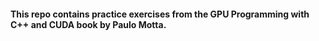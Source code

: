 #### This repo contains practice exercises from the GPU Programming with C++ and CUDA book by Paulo Motta. 
